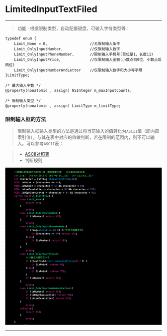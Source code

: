 # LimitedInputTextFiled

------

> 功能 : 根据限制类型，自动配置键盘，可输入字符类型等：

```objet-c
typedef enum {
    Limit_None = 0,                   //无限制输入条件
    Limit_OnlyInputNumber,            //仅限制输入数字
    Limit_OnlyInputPhoneNumber,       //限制输入手机号(首位是1，长度11)
    Limit_OnlyInputPrice,             //仅限制输入金额(小数点前9位，小数点后两位)
    Limit_OnlyInputNumberAndLetter    //仅限制输入数字和大小写字母
}LimitType;

/* 最大输入字数 */
@property(nonatomic , assign) NSInteger m_maxInputCounts;

/* 限制输入类型 */
@property(nonatomic , assign) LimitType m_limitType;
```

### 限制输入框的方法

> 限制输入框输入类型的方法是通过将当前输入的值转化为`ASCII`值（即内部索引值），与其在表中对应的值做判断，若在限制的范围内，则不可以输入。可以参考`ASCII`表：

> * [ASCII对照表](http://tool.oschina.net/commons?type=4)
> * 判断规则

![判断规则](https://github.com/yonsjl/PictureBed/raw/master/LimitedInputTextFiled_02.png)

------
